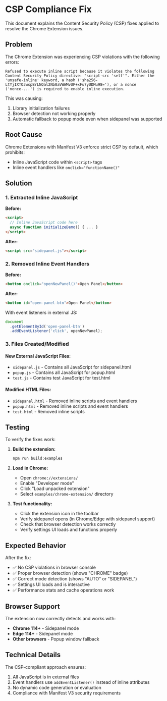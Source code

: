 # CSP Compliance Fix

This document explains the Content Security Policy (CSP) fixes applied to
resolve the Chrome Extension issues.

## Problem

The Chrome Extension was experiencing CSP violations with the following errors:

```
Refused to execute inline script because it violates the following Content Security Policy directive: "script-src 'self'". Either the 'unsafe-inline' keyword, a hash ('sha256-LtYjIXTO3wspBrLNQal2Nb0aVWWMvUP+xFu7yUDMu98='), or a nonce ('nonce-...') is required to enable inline execution.
```

This was causing:

1. Library initialization failures
2. Browser detection not working properly
3. Automatic fallback to popup mode even when sidepanel was supported

## Root Cause

Chrome Extensions with Manifest V3 enforce strict CSP by default, which
prohibits:

- Inline JavaScript code within `<script>` tags
- Inline event handlers like `onclick="functionName()"`

## Solution

### 1. Extracted Inline JavaScript

**Before:**

```html
<script>
  // Inline JavaScript code here
  async function initializeDemo() { ... }
</script>
```

**After:**

```html
<script src="sidepanel.js"></script>
```

### 2. Removed Inline Event Handlers

**Before:**

```html
<button onclick="openNewPanel()">Open Panel</button>
```

**After:**

```html
<button id="open-panel-btn">Open Panel</button>
```

With event listeners in external JS:

```javascript
document
  .getElementById('open-panel-btn')
  .addEventListener('click', openNewPanel);
```

### 3. Files Created/Modified

#### New External JavaScript Files:

- `sidepanel.js` - Contains all JavaScript for sidepanel.html
- `popup.js` - Contains all JavaScript for popup.html
- `test.js` - Contains test JavaScript for test.html

#### Modified HTML Files:

- `sidepanel.html` - Removed inline scripts and event handlers
- `popup.html` - Removed inline scripts and event handlers
- `test.html` - Removed inline scripts

## Testing

To verify the fixes work:

1. **Build the extension:**

   ```bash
   npm run build:examples
   ```

2. **Load in Chrome:**
   - Open `chrome://extensions/`
   - Enable "Developer mode"
   - Click "Load unpacked extension"
   - Select `examples/chrome-extension/` directory

3. **Test functionality:**
   - Click the extension icon in the toolbar
   - Verify sidepanel opens (in Chrome/Edge with sidepanel support)
   - Check that browser detection works correctly
   - Verify settings UI loads and functions properly

## Expected Behavior

After the fix:

- ✅ No CSP violations in browser console
- ✅ Proper browser detection (shows "CHROME" badge)
- ✅ Correct mode detection (shows "AUTO" or "SIDEPANEL")
- ✅ Settings UI loads and is interactive
- ✅ Performance stats and cache operations work

## Browser Support

The extension now correctly detects and works with:

- **Chrome 114+** - Sidepanel mode
- **Edge 114+** - Sidepanel mode
- **Other browsers** - Popup window fallback

## Technical Details

The CSP-compliant approach ensures:

1. All JavaScript is in external files
2. Event handlers use `addEventListener()` instead of inline attributes
3. No dynamic code generation or evaluation
4. Compliance with Manifest V3 security requirements
